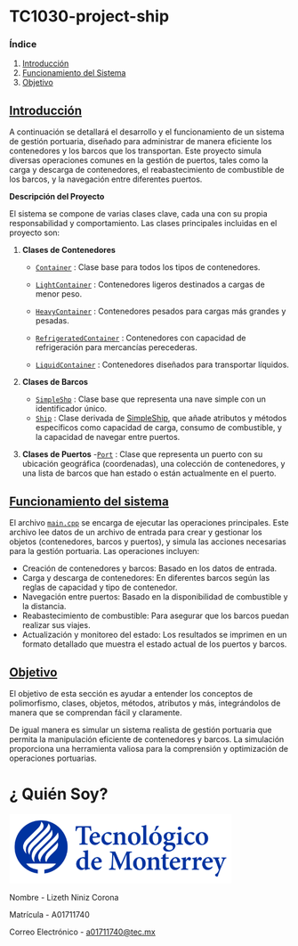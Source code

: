 # TC1030-project-ship

### Índice

1. [Introducción](#introducción)
2. [Funcionamiento del Sistema](#funcionamiento-del-sistema)
3. [Objetivo](#objetivo)

## [Introducción](#introducción)

A continuación se detallará el desarrollo y el funcionamiento de un sistema de gestión portuaria, diseñado para administrar de manera eficiente los contenedores y los barcos que los transportan. Este proyecto simula diversas operaciones comunes en la gestión de puertos, tales como la carga y descarga de contenedores, el reabastecimiento de combustible de los barcos, y la navegación entre diferentes puertos.

**Descripción del Proyecto**

El sistema se compone de varias clases clave, cada una con su propia responsabilidad y comportamiento. Las clases principales incluidas en el proyecto son:

1. **Clases de Contenedores**
    - [`Container`](https://github.com/liznnz/TC1030-project-ship/blob/main/container.h) : Clase base para todos los tipos de contenedores.
    - [`LightContainer`](https://github.com/liznnz/TC1030-project-ship/blob/main/light.h) : Contenedores ligeros destinados a cargas de menor peso.

    - [`HeavyContainer`](https://github.com/liznnz/TC1030-project-ship/blob/main/heavy.h) : Contenedores pesados para cargas más grandes y pesadas.
    - [`RefrigeratedContainer`](https://github.com/liznnz/TC1030-project-ship/blob/main/refrigerated.h) : Contenedores con capacidad de refrigeración para mercancías perecederas.

    - [`LiquidContainer`](https://github.com/liznnz/TC1030-project-ship/blob/main/liquid.h) : Contenedores diseñados para transportar líquidos.

2. **Clases de Barcos**
    - [`SimpleShp`](https://github.com/liznnz/TC1030-project-ship/blob/main/simpleship.h) : Clase base que representa una nave simple con un identificador único.
    - [`Ship`](https://github.com/liznnz/TC1030-project-ship/blob/main/ship.h) : Clase derivada de [SimpleShip](https://github.com/liznnz/TC1030-project-ship/blob/main/simpleship.h), que añade atributos y métodos específicos como capacidad de carga, consumo de combustible, y la capacidad de navegar entre puertos.

3. **Clases de Puertos**
    -[`Port`](https://github.com/liznnz/TC1030-project-ship/blob/main/port.h) : Clase que representa un puerto con su ubicación geográfica (coordenadas), una colección de contenedores, y una lista de barcos que han estado o están actualmente en el puerto.


## [Funcionamiento del sistema](#funcionamiento-del-sistema)

El archivo [`main.cpp`](https://github.com/liznnz/TC1030-project-ship/blob/main/main.cpp)  se encarga de ejecutar las operaciones principales. Este archivo lee datos de un archivo de entrada para crear y gestionar los objetos (contenedores, barcos y puertos), y simula las acciones necesarias para la gestión portuaria. Las operaciones incluyen:

- Creación de contenedores y barcos: Basado en los datos de entrada.
- Carga y descarga de contenedores: En diferentes barcos según las reglas de capacidad y tipo de contenedor.
- Navegación entre puertos: Basado en la disponibilidad de combustible y la distancia.
- Reabastecimiento de combustible: Para asegurar que los barcos puedan realizar sus viajes.
- Actualización y monitoreo del estado: Los resultados se imprimen en un formato detallado que muestra el estado actual de los puertos y barcos.

## [Objetivo](#objetivo)

El objetivo de esta sección es ayudar a entender los conceptos de polimorfismo, clases, objetos, métodos, atributos y más, integrándolos de manera que se comprendan fácil y claramente.

De igual manera es simular un sistema realista de gestión portuaria que permita la manipulación eficiente de contenedores y barcos. La simulación proporciona una herramienta valiosa para la comprensión y optimización de operaciones portuarias.

# ¿ Quién Soy?

![](images/logotecmty.png)


Nombre - Lizeth Niniz Corona

Matrícula - A01711740

Correo Electrónico - a01711740@tec.mx
